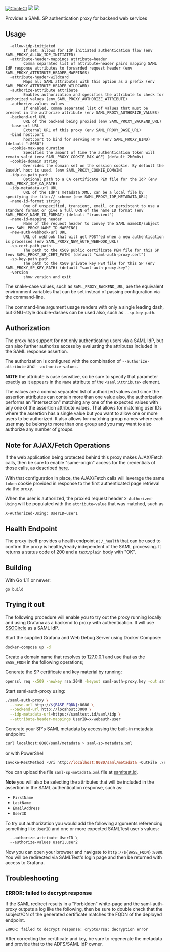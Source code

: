 [![CircleCI](https://circleci.com/gh/itzg/saml-auth-proxy.svg?style=svg)](https://app.circleci.com/pipelines/github/itzg/saml-auth-proxy)
[![](https://img.shields.io/github/release/itzg/saml-auth-proxy.svg?style=flat)](https://github.com/itzg/saml-auth-proxy/releases/latest)
[![](https://img.shields.io/docker/pulls/itzg/saml-auth-proxy.svg?style=flat)](https://hub.docker.com/r/itzg/saml-auth-proxy)

Provides a SAML SP authentication proxy for backend web services

## Usage

```text
  -allow-idp-initiated
        If set, allows for IdP initiated authentication flow (env SAML_PROXY_ALLOW_IDP_INITIATED)
  -attribute-header-mappings attribute=header
        Comma separated list of attribute=header pairs mapping SAML IdP response attributes to forwarded request header (env SAML_PROXY_ATTRIBUTE_HEADER_MAPPINGS)
  -attribute-header-wildcard
        Maps all SAML attributes with this option as a prefix (env SAML_PROXY_ATTRIBUTE_HEADER_WILDCARD)
  -authorize-attribute attribute
        Enables authorization and specifies the attribute to check for authorized values (env SAML_PROXY_AUTHORIZE_ATTRIBUTE)
  -authorize-values values
        If enabled, comma separated list of values that must be present in the authorize attribute (env SAML_PROXY_AUTHORIZE_VALUES)
  -backend-url URL
        URL of the backend being proxied (env SAML_PROXY_BACKEND_URL)
  -base-url URL
        External URL of this proxy (env SAML_PROXY_BASE_URL)
  -bind host:port
        host:port to bind for serving HTTP (env SAML_PROXY_BIND) (default ":8080")
  -cookie-max-age duration
        Specifies the amount of time the authentication token will remain valid (env SAML_PROXY_COOKIE_MAX_AGE) (default 2h0m0s)
  -cookie-domain string
        Overrides the domain set on the session cookie. By default the BaseUrl host is used. (env SAML_PROXY_COOKIE_DOMAIN)
  -idp-ca-path path
        Optional path to a CA certificate PEM file for the IdP (env SAML_PROXY_IDP_CA_PATH)
  -idp-metadata-url URL
        URL of the IdP's metadata XML, can be a local file by specifying the file:// scheme (env SAML_PROXY_IDP_METADATA_URL)
  -name-id-format string
        One of unspecified, transient, email, or persistent to use a standard format or give a full URN of the name ID format (env SAML_PROXY_NAME_ID_FORMAT) (default "transient")
  -name-id-mapping header
        Name of the request header to convey the SAML nameID/subject (env SAML_PROXY_NAME_ID_MAPPING)
  -new-auth-webhook-url URL
        URL of webhook that will get POST'ed when a new authentication is processed (env SAML_PROXY_NEW_AUTH_WEBHOOK_URL)
  -sp-cert-path path
        The path to the X509 public certificate PEM file for this SP (env SAML_PROXY_SP_CERT_PATH) (default "saml-auth-proxy.cert")
  -sp-key-path path
        The path to the X509 private key PEM file for this SP (env SAML_PROXY_SP_KEY_PATH) (default "saml-auth-proxy.key")
  -version
        show version and exit
```

The snake-case values, such as `SAML_PROXY_BACKEND_URL`, are the equivalent environment variables that can be set instead of passing configuration via the command-line. 

The command-line argument usage renders with only a single leading dash, but GNU-style double-dashes can be used also, such as `--sp-key-path`.

## Authorization

The proxy has support for not only authenticating users via a SAML IdP, but can also further authorize access by evaluating the attributes included in the SAML response assertion.

The authorization is configured with the combination of `--authorize-attribute` and `--authorize-values`. 

**NOTE** the attribute is case sensitive, so be sure to specify that parameter exactly as it appears in the `Name` attribute of the `<saml:Attribute>` element.

The values are a comma separated list of authorized values and since the assertion attributes can contain more than one value also, the authorization performs an "intersection" matching any one of the expected values with any one of the assertion attribute values. That allows for matching user IDs where the assertion has a single value but you want to allow one or more users to be authorized. It also allows for matching group names where each user may be belong to more than one group and you may want to also authorize any number of groups.

## Note for AJAX/Fetch Operations

If the web application being protected behind this proxy makes AJAX/Fetch calls, then be sure
to enable "same-origin" access for the credentials of those calls, 
as described [here](https://developer.mozilla.org/en-US/docs/Web/API/Request/credentials).

With that configuration in place, the AJAX/Fetch calls will leverage the same `token` cookie 
provided in response to the first authenticated page retrieval via the proxy.

When the user is authorized, the proxied request header `X-Authorized-Using` will be populated with the `attribute=value` that was matched, such as 

```
X-Authorized-Using: UserID=user1
```

## Health Endpoint

The proxy itself provides a health endpoint at `/_health` that can be used to confirm the proxy is healthy/ready independent of the SAML processing. It returns a status code of 200 and a `text/plain` body with "OK".

## Building

With Go 1.11 or newer:

```
go build
```

## Trying it out

The following procedure will enable you to try out the proxy running locally and using
Grafana as a backend to proxy with authentication. It will use [SSOCircle](https://www.ssocircle.com)
as a SAML IdP.

Start the supplied Grafana and Web Debug Server using Docker Compose:

```bash
docker-compose up -d
```

Create a domain name that resolves to 127.0.0.1 and use that as the `BASE_FQDN` in the following
operations;

Generate the SP certificate and key material by running:

```bash
openssl req -x509 -newkey rsa:2048 -keyout saml-auth-proxy.key -out saml-auth-proxy.cert -days 365 -nodes -subj "/CN=${BASE_FQDN}"
```

Start saml-auth-proxy using:

```bash
./saml-auth-proxy \
  --base-url http://${BASE_FQDN}:8080 \
  --backend-url http://locahost:3000 \
  --idp-metadata-url=https://samltest.id/saml/idp \
  --attribute-header-mappings UserID=x-webauth-user
```

Generate your SP's SAML metadata by accessing the built-in metadata endpoint:

```bash
curl localhost:8080/saml/metadata > saml-sp-metadata.xml
```

or with PowerShell
```ps
Invoke-RestMethod -Uri http://localhost:8080/saml/metadata -OutFile .\saml-sp-metadata.xml
```

You can upload the  file `saml-sp-metadata.xml` file at 
[samltest.id](https://samltest.id/upload.php).

**Note** you will also be selecting the attributes that will be included in the assertion in the SAML authentication response, such as: 
- `FirstName`
- `LastName`
- `EmailAddress`
- `UserID`

To try out authorization you would add the following arguments referencing something like `UserID` and one or more expected SAMLTest user's values:

```
  --authorize-attribute UserID \
  --authorize-values user1,user2
```

Now you can open your browser and navigate to `http://${BASE_FQDN}:8080`. You will be redirected via SAMLTest's login page and then be returned with access to Grafana.

## Troubleshooting

### ERROR: failed to decrypt response

If the SAML redirect results in a "Forbidden" white-page and the saml-auth-proxy outputs a log like the following, then be sure to double check that the subject/CN of the generated certificate matches the FQDN of the deployed endpoint.

```
ERROR: failed to decrypt response: crypto/rsa: decryption error
```

After correcting the certificate and key, be sure to regenerate the metadata and provide that to the ADFS/SAML IdP owner.
